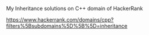 
My Inheritance solutions on C++ domain of HackerRank

https://www.hackerrank.com/domains/cpp?filters%5Bsubdomains%5D%5B%5D=inheritance
